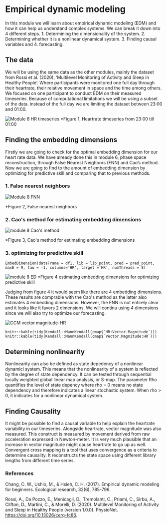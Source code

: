 # Empirical dynamic modeling
In this module we will learn about empirical dynamic modeling (EDM) and how it can help us understand complex systems. We can break it down into 4 different steps. 1. Determining the dimensionality of the system. 2. Determining whether it is a nonlinear dynamical system. 3. Finding causal variables and 4. forecasting.

## The data
We will be using the same data as the other modules, mainly the dataset from Rossi et al. (2020), ‘Multilevel Monitoring of Activity and Sleep in Healthy People’. Where participants were monitored one full day through their heartrate, their relative movement in space and the time among others. We focused on one participant to conduct EDM on their measured timeseries. Because of computational limitations we will be using a subset of the data. instead of the full day we are limiting the dataset between 23:00 and 01:00. 

![Module 8 HR timeseries](https://user-images.githubusercontent.com/106141937/170733573-2ac738ea-b25b-4d21-a818-fee6a449e034.png)
*Figure 1, Heartrate timeseries from 23:00 till 01:00



## Finding the embedding dimensions
Firstly we are going to check for the optimal embedding dimension for our heart rate data. We have already done this in module 6, phase space reconstruction, through False Nearest Neighbors (FNN) and Cao’s method. Now we are going to find to the amount of embedding dimension by optimizing for predictive skill and comparing that to previous methods.

### 1. False nearest neighbors 

![Module 8 FNN](https://user-images.githubusercontent.com/106141937/170729036-68425e7c-3dda-4d89-8010-923293b6157e.png)

*Figure 2, False nearest neighbors
### 2. Cao's method for estimating embedding dimensions
![module 8 Cao's method](https://user-images.githubusercontent.com/106141937/170729570-48114002-05a9-4bae-a132-83cf895d29e6.png)

*Figure 3, Cao's method for estimating embedding dimensions
### 3. optimizing for predictive skill

```
EmbedDimension(dataFrame = df1, lib = lib_point, pred = pred_point, maxE = 9, tau = -1, columns='HR', target ='HR', numThreads = 8)
```
![module 8 ED](https://user-images.githubusercontent.com/106141937/170729095-bd708c91-7e20-404d-b46e-a331f9a81ee5.png)
*Figure 4 estimating embedding dimensions for optimizing predictive skill

Judging from figure 4 it would seem like there are 4 embedding dimensions. These results are comprable with the Cao's method as the latter also estimates 4 embedding dimensions. However, the FNN is not entirely clear and it looks like it favors 2 dimensions. We will continu using 4 dimensions since we will also try to optimize our forecasting.

![CCM vector magnitude-HR](https://user-images.githubusercontent.com/106141937/170389991-e6b85d0d-3363-43a2-807a-5d8f89c96510.png)

```
knitr::kable(tidy(Kendall::MannKendall(cmap$`HR:Vector.Magnitude`)))
knitr::kable(tidy(Kendall::MannKendall(cmap$`Vector.Magnitude:HR`)))
```

## Determining nonlinearity
Nonlinearity can also be defined as state depedency of a nonlinear dynamicl system. This means that the nonlinearity of a system is reflected by the degree of state dependency. It can be tested through sequential locally weighted global linear map analysis, or S-map. The parameter Rho quantifies the level of state depency where rho = 0 means no state dependency and therefore indicates a linear stochastic system. When rho > 0, it indicates for a nonlinear dynamical system.

## Finding Causality
It might be possible to find a causal variable to help explain the heartrate variability in our timeseries. Alongside heartrate, vector magnitude was also measured. This construct is measured by movement derived from raw acceleration expressed in Newton-meter. It is very much plausible that an increase in vector magnitude might cause heartrate to go up as well. Convergent cross mapping is a tool that uses convergence as a criteria to determine causality. It reconstructs the state space using different library lengths from different time series.



### References
Chang, C. W., Ushio, M., & Hsieh, C. H. (2017). Empirical dynamic modeling for beginners. Ecological research, 32(6), 785-796.

Rossi, A., Da Pozzo, E., Menicagli, D., Tremolanti, C., Priami, C., Sirbu, A., Clifton, D., Martini, C., & Morelli, D. (2020). Multilevel Monitoring of Activity and Sleep in Healthy People (version 1.0.0). PhysioNet. https://doi.org/10.13026/cerq-fc86.

